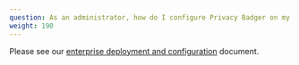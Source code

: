 ```yaml
---
question: As an administrator, how do I configure Privacy Badger on my managed devices?
weight: 190
---
```


Please see our [enterprise deployment and configuration](https://github.com/EFForg/privacybadger/blob/master/doc/admin-deployment.md) document.
